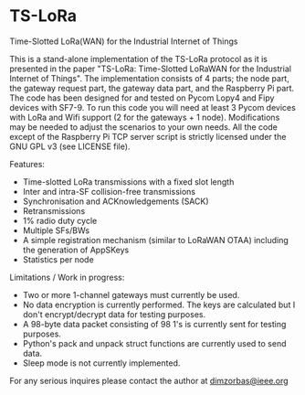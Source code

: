 # TS-LoRa 
Time-Slotted LoRa(WAN) for the Industrial Internet of Things

This is a stand-alone implementation of the TS-LoRa protocol as it is presented in the paper "TS-LoRa: Time-Slotted LoRaWAN for the Industrial Internet of Things". The implementation consists of 4 parts; the node part, the gateway request part, the gateway data part, and the Raspberry Pi part. The code has been designed for and tested on Pycom Lopy4 and Fipy devices with SF7-9. To run this code you will need at least 3 Pycom devices with LoRa and Wifi support (2 for the gateways + 1 node). Modifications may be needed to adjust the scenarios to your own needs. All the code except of the Raspberry Pi TCP server script is strictly licensed under the GNU GPL v3 (see LICENSE file).

Features:
- Time-slotted LoRa transmissions with a fixed slot length
- Inter and intra-SF collision-free transmissions
- Synchronisation and ACKnowledgements (SACK)
- Retransmissions
- 1% radio duty cycle
- Multiple SFs/BWs
- A simple registration mechanism (similar to LoRaWAN OTAA) including the generation of AppSKeys
- Statistics per node

Limitations / Work in progress:
- Two or more 1-channel gateways must currently be used. 
- No data encryption is currently performed. The keys are calculated but I don't encrypt/decrypt data for testing purposes. 
- A 98-byte data packet consisting of 98 1's is currently sent for testing purposes. 
- Python's pack and unpack struct functions are currently used to send data. 
- Sleep mode is not currently implemented.

For any serious inquires please contact the author at dimzorbas@ieee.org
